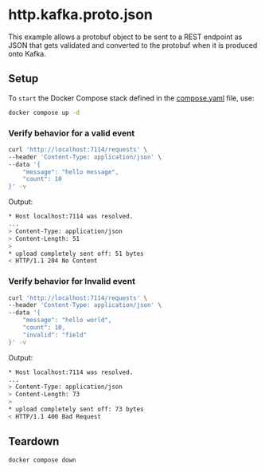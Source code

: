 # http.kafka.proto.json

This example allows a protobuf object to be sent to a REST endpoint as JSON that gets validated and converted to the protobuf when it is produced onto Kafka.

## Setup

To `start` the Docker Compose stack defined in the [compose.yaml](compose.yaml) file, use:

```bash
docker compose up -d
```

### Verify behavior for a valid event

```bash
curl 'http://localhost:7114/requests' \
--header 'Content-Type: application/json' \
--data '{
    "message": "hello message",
    "count": 10
}' -v
```

Output:

```bash
* Host localhost:7114 was resolved.
...
> Content-Type: application/json
> Content-Length: 51
>
* upload completely sent off: 51 bytes
< HTTP/1.1 204 No Content
```

### Verify behavior for Invalid event

```bash
curl 'http://localhost:7114/requests' \
--header 'Content-Type: application/json' \
--data '{
    "message": "hello world",
    "count": 10,
    "invalid": "field"
}' -v
```

Output:

```bash
* Host localhost:7114 was resolved.
...
> Content-Type: application/json
> Content-Length: 73
>
* upload completely sent off: 73 bytes
< HTTP/1.1 400 Bad Request
```

## Teardown

```bash
docker compose down
```
